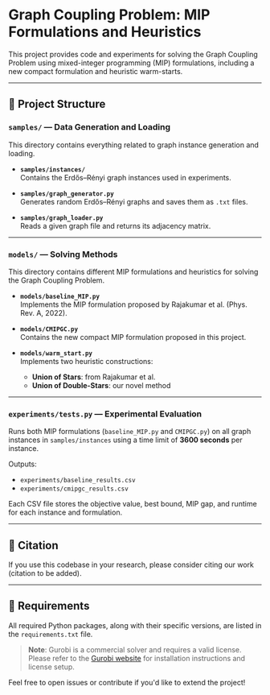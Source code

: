 # Graph Coupling Problem: MIP Formulations and Heuristics

This project provides code and experiments for solving the Graph Coupling Problem using mixed-integer programming (MIP) formulations, including a new compact formulation and heuristic warm-starts.

---

## 📁 Project Structure

### `samples/` — Data Generation and Loading
This directory contains everything related to graph instance generation and loading.

- **`samples/instances/`**  
  Contains the Erdős–Rényi graph instances used in experiments.

- **`samples/graph_generator.py`**  
  Generates random Erdős–Rényi graphs and saves them as `.txt` files.

- **`samples/graph_loader.py`**  
  Reads a given graph file and returns its adjacency matrix.

---

### `models/` — Solving Methods
This directory contains different MIP formulations and heuristics for solving the Graph Coupling Problem.

- **`models/baseline_MIP.py`**  
  Implements the MIP formulation proposed by Rajakumar et al. (Phys. Rev. A, 2022).

- **`models/CMIPGC.py`**  
  Contains the new compact MIP formulation proposed in this project.

- **`models/warm_start.py`**  
  Implements two heuristic constructions:
  - **Union of Stars**: from Rajakumar et al.
  - **Union of Double-Stars**: our novel method

---

### `experiments/tests.py` — Experimental Evaluation
Runs both MIP formulations (`baseline_MIP.py` and `CMIPGC.py`) on all graph instances in `samples/instances` using a time limit of **3600 seconds** per instance.

Outputs:
- `experiments/baseline_results.csv`  
- `experiments/cmipgc_results.csv`  

Each CSV file stores the objective value, best bound, MIP gap, and runtime for each instance and formulation.

---

## 📝 Citation

If you use this codebase in your research, please consider citing our work (citation to be added).

---

## 🔧 Requirements

All required Python packages, along with their specific versions, are listed in the `requirements.txt` file.

> **Note**: Gurobi is a commercial solver and requires a valid license. Please refer to the [Gurobi website](https://www.gurobi.com/documentation/) for installation instructions and license setup.


Feel free to open issues or contribute if you'd like to extend the project!
